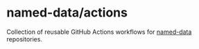# named-data/actions

Collection of reusable GitHub Actions workflows for [named-data](https://github.com/named-data) repositories.
